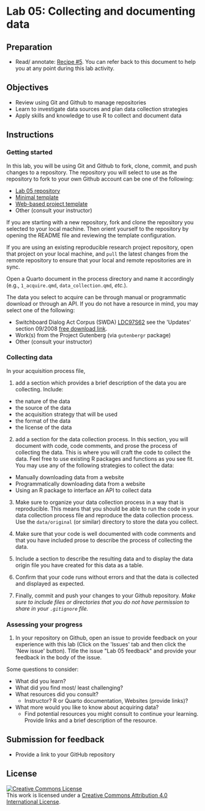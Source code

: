 # Lab 05: Collecting and documenting data

<!--
- [ ] Create dev container
-->

## Preparation

- Read/ annotate: [Recipe \#5](https://qtalr.github.io/qtalrkit/articles/recipe-5.html). You can refer back to this document to help you at any point during this lab activity.

## Objectives

- Review using Git and Github to manage repositories
- Learn to investigate data sources and plan data collection strategies
- Apply skills and knowledge to use R to collect and document data

## Instructions

### Getting started

In this lab, you will be using Git and Github to fork, clone, commit, and push changes to a repository. The repository you will select to use as the repository to fork to your own Github account can be one of the following:

- [Lab 05 repository](https://github.com/qtalr/lab-05)
- [Minimal template](https://github.com/qtalr/project)
- [Web-based project template](https://github.com/qtalr/project_web)
- Other (consult your instructor)

If you are starting with a new repository, fork and clone the repository you selected to your local machine. Then orient yourself to the repository by opening the README file and reviewing the template configuration.

If you are using an existing reproducible research project repository, open that project on your local machine, and `pull` the latest changes from the remote repository to ensure that your local and remote repositories are in sync.

Open a Quarto document in the process directory and name it accordingly (e.g., `1_acquire.qmd`, `data_collection.qmd`, *etc.*).

The data you select to acquire can be through manual or programmatic download or through an API. If you do not have a resource in mind, you may select one of the following:

- Switchboard Dialog Act Corpus (SWDA) [LDC97S62](https://catalog.ldc.upenn.edu/LDC97S62) see the 'Updates' section 09/2008 [free download link](https://catalog.ldc.upenn.edu/docs/LDC97S62/swb1_dialogact_annot.tar.gz).
- Work(s) from the Project Gutenberg (via `gutenbergr` package)
- Other (consult your instructor)

### Collecting data

In your acquisition process file,

1. add a section which provides a brief description of the data you are collecting. Include:

  - the nature of the data
  - the source of the data
  - the acquisition strategy that will be used
  - the format of the data
  - the license of the data

2. add a section for the data collection process. In this section, you will document with code, code comments, and prose the process of collecting the data. This is where you will craft the code to collect the data. Feel free to use existing R packages and functions as you see fit. You may use any of the following strategies to collect the data:

  - Manually downloading data from a website
  - Programmatically downloading data from a website
  - Using an R package to interface an API to collect data

3. Make sure to organize your data collection process in a way that is reproducible. This means that you should be able to run the code in your data collection process file and reproduce the data collection process. Use the `data/original` (or similar) directory to store the data you collect.

3. Make sure that your code is well documented with code comments and that you have included prose to describe the process of collecting the data.

4. Include a section to describe the resulting data and to display the data origin file you have created for this data as a table.

5. Confirm that your code runs without errors and that the data is collected and displayed as expected.

6. Finally, commit and push your changes to your Github repository. *Make sure to include files or directories that you do not have permission to share in your `.gitignore` file.*

### Assessing your progress

1. In your repository on Github, open an issue to provide feedback on your experience with this lab (Click on the 'Issues' tab and then click the 'New issue' button). Title the issue "Lab 05 feedback" and provide your feedback in the body of the issue.

Some questions to consider:

  - What did you learn?
  - What did you find most/ least challenging?
  - What resources did you consult?
    - Instructor? R or Quarto documentation, Websites (provide links)?
  - What more would you like to know about acquiring data?
    - Find potential resources you might consult to continue your learning. Provide links and a brief description of the resource.

## Submission for feedback

- Provide a link to your GitHub repository

## License

<a rel="license" href="http://creativecommons.org/licenses/by/4.0/"><img alt="Creative Commons License" style="border-width:0" src="https://i.creativecommons.org/l/by/4.0/88x31.png" /></a><br />This work is licensed under a <a rel="license" href="http://creativecommons.org/licenses/by/4.0/">Creative Commons Attribution 4.0 International License</a>.
